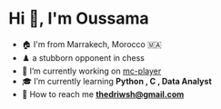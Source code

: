 <h1>Hi 👋, I'm Oussama</h1>

- 🏠 I'm from Marrakech, Morocco 🇲🇦
- ♟️ a stubborn opponent in chess 
- 🔧 I’m currently working on [mc-player](https://github.com/driouechoussa/mc-player)
- 🎓 I’m currently learning **Python , C , Data Analyst**
- 📩 How to reach me **thedriwsh@gmail.com**

